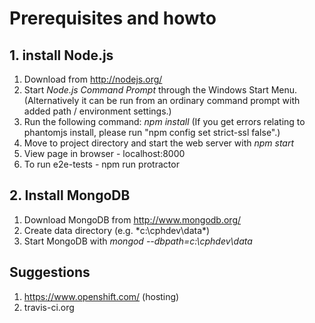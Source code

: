 # Prerequisites and howto


## 1. install Node.js
1. Download from http://nodejs.org/
2. Start _Node.js Command Prompt_ through the Windows Start Menu. (Alternatively it can be run from an ordinary command prompt with added path / environment settings.)
3. Run the following command: *npm install*
(If you get errors relating to phantomjs install, please run "npm config set strict-ssl false".)
4. Move to project directory and start the web server with *npm start*
5. View page in browser - localhost:8000
6. To run e2e-tests - npm run protractor

## 2. Install MongoDB
1. Download MongoDB from http://www.mongodb.org/
2. Create data directory (e.g. *c:\cphdev\data\*)
3. Start MongoDB with *mongod --dbpath=c:\cphdev\data*


## Suggestions
1. https://www.openshift.com/ (hosting)
2. travis-ci.org
